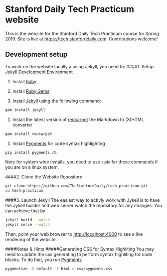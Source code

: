 # Stanford Daily Tech Practicum website

This is the website for the Stanford Daily Tech Practicum course for Spring 2019. Site is live at https://tech.stanforddaily.com. Contributions welcome!


## Development setup

To work on the website locally a using Jekyll, you need to:
####1. Setup Jekyll Development Environment
  1. Install [Ruby](http://www.ruby-lang.org/en/downloads/)

  1. Install [Ruby Gems](http://rubygems.org/)

  1. Install [Jekyll] using the following command:
```sh
gem install jekyll
```

  1. Install the latest version of [redcarpet](https://github.com/vmg/redcarpet) the Markdown to (X)HTML converter
```sh
gem install redcarpet
```

  1. Install [Pygments] for code syntax highlighting
```sh
pip install pygments.rb
```

Note for system wide installs, you need to use `sudo` for these commands if you are on a linux system.

####2. Clone the Website Repository
```bash
git clone https://github.com/TheStanfordDaily/tech-practicum.git
cd tech-practicum
```

####3. Launch Jekyll
The easiest way to activly work with Jykell is to have the Jykell builder and web server watch the repository for any changes. You can achieve that by
```bash
jekyll build --watch
jekyll serve --watch
```

Then, point your web browser to [http://localhost:4000](http://localhost:4000) to see a live rendering of the website.

####Notes & Hints
#####Generating CSS for Syntax Highliting
You may need to update the css generating to perform syntax highliting for code blocks. To do that, you run [Pygments]
```sh
pygmentize -S default -f html > css/pygments.css
```


[Jekyll]: http://jekyllrb.com/ "Jekyll Blog Aware Static Website Generator"
[Pygments]: http://pygments.org/ "Python Pygments"
